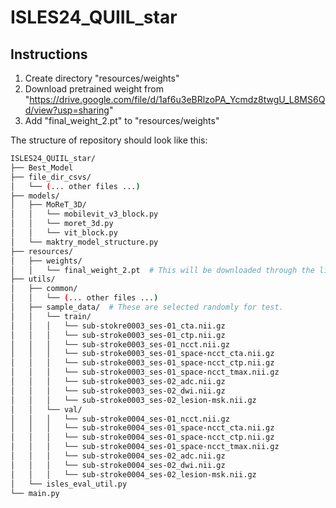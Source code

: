 # ISLES24_QUIIL_star

## Instructions
1. Create directory "resources/weights"
2. Download pretrained weight from "https://drive.google.com/file/d/1af6u3eBRlzoPA_Ycmdz8twgU_L8MS6Qd/view?usp=sharing"
3. Add "final_weight_2.pt" to "resources/weights"

The structure of repository should look like this:
```bash
ISLES24_QUIIL_star/
├── Best_Model
├── file_dir_csvs/
│   └── (... other files ...)
├── models/
│   ├── MoReT_3D/
│   │   └── mobilevit_v3_block.py
│   │   └── moret_3d.py
│   │   └── vit_block.py
│   └── maktry_model_structure.py
├── resources/
│   ├── weights/
│   │   └── final_weight_2.pt  # This will be downloaded through the link above.
├── utils/
│   ├── common/
│   │   └── (... other files ...)
│   ├── sample_data/  # These are selected randomly for test.
│   │   └── train/ 
│   │   │   └── sub-stokre0003_ses-01_cta.nii.gz
│   │   │   └── sub-stroke0003_ses-01_ctp.nii.gz
│   │   │   └── sub-stroke0003_ses-01_ncct.nii.gz
│   │   │   └── sub-stroke0003_ses-01_space-ncct_cta.nii.gz
│   │   │   └── sub-stroke0003_ses-01_space-ncct_ctp.nii.gz
│   │   │   └── sub-stroke0003_ses-01_space-ncct_tmax.nii.gz
│   │   │   └── sub-stroke0003_ses-02_adc.nii.gz
│   │   │   └── sub-stroke0003_ses-02_dwi.nii.gz
│   │   │   └── sub-stroke0003_ses-02_lesion-msk.nii.gz
│   │   └── val/
│   │   │   └── sub-stroke0004_ses-01_ncct.nii.gz
│   │   │   └── sub-stroke0004_ses-01_space-ncct_cta.nii.gz
│   │   │   └── sub-stroke0004_ses-01_space-ncct_ctp.nii.gz
│   │   │   └── sub-stroke0004_ses-01_space-ncct_tmax.nii.gz
│   │   │   └── sub-stroke0004_ses-02_adc.nii.gz
│   │   │   └── sub-stroke0004_ses-02_dwi.nii.gz
│   │   │   └── sub-stroke0004_ses-02_lesion-msk.nii.gz
│   └── isles_eval_util.py
└── main.py
```
